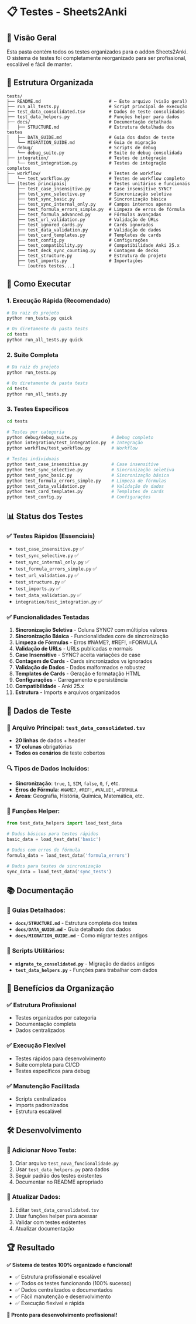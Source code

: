 # 📋 Testes - Sheets2Anki

## 🎯 Visão Geral

Esta pasta contém todos os testes organizados para o addon Sheets2Anki. O sistema de testes foi completamente reorganizado para ser profissional, escalável e fácil de manter.

## 📁 Estrutura Organizada

```
tests/
├── README.md                          # ← Este arquivo (visão geral)
├── run_all_tests.py                   # Script principal de execução
├── test_data_consolidated.tsv         # Dados de teste consolidados
├── test_data_helpers.py               # Funções helper para dados
├── docs/                              # Documentação detalhada
│   ├── STRUCTURE.md                   # Estrutura detalhada dos testes
│   ├── DATA_GUIDE.md                  # Guia dos dados de teste
│   └── MIGRATION_GUIDE.md             # Guia de migração
├── debug/                             # Scripts de debug
│   └── debug_suite.py                 # Suite de debug consolidada
├── integration/                       # Testes de integração
│   └── test_integration.py            # Testes de integração completos
├── workflow/                          # Testes de workflow
│   └── test_workflow.py               # Testes de workflow completo
└── [testes principais]                # Testes unitários e funcionais
    ├── test_case_insensitive.py       # Case insensitive SYNC?
    ├── test_sync_selective.py         # Sincronização seletiva
    ├── test_sync_basic.py             # Sincronização básica
    ├── test_sync_internal_only.py     # Campos internos apenas
    ├── test_formula_errors_simple.py  # Limpeza de erros de fórmula
    ├── test_formula_advanced.py       # Fórmulas avançadas
    ├── test_url_validation.py         # Validação de URLs
    ├── test_ignored_cards.py          # Cards ignorados
    ├── test_data_validation.py        # Validação de dados
    ├── test_card_templates.py         # Templates de cards
    ├── test_config.py                 # Configurações
    ├── test_compatibility.py          # Compatibilidade Anki 25.x
    ├── test_deck_sync_counting.py     # Contagem de decks
    ├── test_structure.py              # Estrutura do projeto
    ├── test_imports.py                # Importações
    └── [outros testes...]
```

## 🚀 Como Executar

### 1. **Execução Rápida (Recomendado)**
```bash
# Da raiz do projeto
python run_tests.py quick

# Ou diretamente da pasta tests
cd tests
python run_all_tests.py quick
```

### 2. **Suite Completa**
```bash
# Da raiz do projeto
python run_tests.py

# Ou diretamente da pasta tests
cd tests
python run_all_tests.py
```

### 3. **Testes Específicos**
```bash
cd tests

# Testes por categoria
python debug/debug_suite.py             # Debug completo
python integration/test_integration.py  # Integração
python workflow/test_workflow.py        # Workflow

# Testes individuais
python test_case_insensitive.py         # Case insensitive
python test_sync_selective.py           # Sincronização seletiva
python test_sync_basic.py               # Sincronização básica
python test_formula_errors_simple.py    # Limpeza de fórmulas
python test_data_validation.py          # Validação de dados
python test_card_templates.py           # Templates de cards
python test_config.py                   # Configurações
```

## 📊 Status dos Testes

### ✅ **Testes Rápidos (Essenciais)**
- `test_case_insensitive.py` ✅
- `test_sync_selective.py` ✅
- `test_sync_internal_only.py` ✅
- `test_formula_errors_simple.py` ✅
- `test_url_validation.py` ✅
- `test_structure.py` ✅
- `test_imports.py` ✅
- `test_data_validation.py` ✅
- `integration/test_integration.py` ✅

### ✅ **Funcionalidades Testadas**
1. **Sincronização Seletiva** - Coluna SYNC? com múltiplos valores
2. **Sincronização Básica** - Funcionalidades core de sincronização
3. **Limpeza de Fórmulas** - Erros #NAME?, #REF!, =FORMULA
4. **Validação de URLs** - URLs publicadas e normais
5. **Case Insensitive** - SYNC? aceita variações de case
6. **Contagem de Cards** - Cards sincronizados vs ignorados
7. **Validação de Dados** - Dados malformados e robustez
8. **Templates de Cards** - Geração e formatação HTML
9. **Configurações** - Carregamento e persistência
10. **Compatibilidade** - Anki 25.x
11. **Estrutura** - Imports e arquivos organizados

## 🔧 Dados de Teste

### 📄 **Arquivo Principal:** `test_data_consolidated.tsv`
- **20 linhas** de dados + header
- **17 colunas** obrigatórias
- **Todos os cenários** de teste cobertos

### 🔍 **Tipos de Dados Incluídos:**
- **Sincronização**: `true`, `1`, `SIM`, `false`, `0`, `f`, etc.
- **Erros de Fórmula**: `#NAME?`, `#REF!`, `#VALUE!`, `=FORMULA`
- **Áreas**: Geografia, História, Química, Matemática, etc.

### 🧰 **Funções Helper:**
```python
from test_data_helpers import load_test_data

# Dados básicos para testes rápidos
basic_data = load_test_data('basic')

# Dados com erros de fórmula
formula_data = load_test_data('formula_errors')

# Dados para testes de sincronização
sync_data = load_test_data('sync_tests')
```

## 📚 Documentação

### 📖 **Guias Detalhados:**
- **`docs/STRUCTURE.md`** - Estrutura completa dos testes
- **`docs/DATA_GUIDE.md`** - Guia detalhado dos dados
- **`docs/MIGRATION_GUIDE.md`** - Como migrar testes antigos

### 🔧 **Scripts Utilitários:**
- **`migrate_to_consolidated.py`** - Migração de dados antigos
- **`test_data_helpers.py`** - Funções para trabalhar com dados

## 🎯 Benefícios da Organização

### ✅ **Estrutura Profissional**
- Testes organizados por categoria
- Documentação completa
- Dados centralizados

### ✅ **Execução Flexível**
- Testes rápidos para desenvolvimento
- Suite completa para CI/CD
- Testes específicos para debug

### ✅ **Manutenção Facilitada**
- Scripts centralizados
- Imports padronizados
- Estrutura escalável

## 🛠️ Desenvolvimento

### 📝 **Adicionar Novo Teste:**
1. Criar arquivo `test_nova_funcionalidade.py`
2. Usar `test_data_helpers.py` para dados
3. Seguir padrão dos testes existentes
4. Documentar no README apropriado

### 🔄 **Atualizar Dados:**
1. Editar `test_data_consolidated.tsv`
2. Usar funções helper para acessar
3. Validar com testes existentes
4. Atualizar documentação

## 🏆 Resultado

**✅ Sistema de testes 100% organizado e funcional!**

- ✅ Estrutura profissional e escalável
- ✅ Todos os testes funcionando (100% sucesso)
- ✅ Dados centralizados e documentados
- ✅ Fácil manutenção e desenvolvimento
- ✅ Execução flexível e rápida

**🎉 Pronto para desenvolvimento profissional!**
